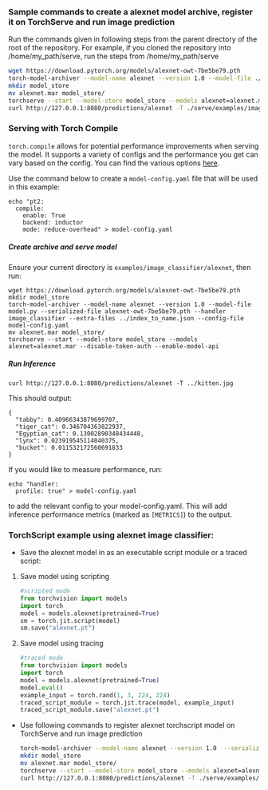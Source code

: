 ### Sample commands to create a alexnet model archive, register it on TorchServe and run image prediction

Run the commands given in following steps from the parent directory of the root of the repository. For example, if you cloned the repository into /home/my_path/serve, run the steps from /home/my_path/serve

```bash
wget https://download.pytorch.org/models/alexnet-owt-7be5be79.pth
torch-model-archiver --model-name alexnet --version 1.0 --model-file ./serve/examples/image_classifier/alexnet/model.py --serialized-file alexnet-owt-7be5be79.pth --handler image_classifier --extra-files ./serve/examples/image_classifier/index_to_name.json
mkdir model_store
mv alexnet.mar model_store/
torchserve --start --model-store model_store --models alexnet=alexnet.mar --disable-token-auth  --enable-model-api
curl http://127.0.0.1:8080/predictions/alexnet -T ./serve/examples/image_classifier/kitten.jpg
```

### Serving with Torch Compile
`torch.compile` allows for potential performance improvements when serving the model. It supports a variety of configs and the performance you get can vary based on the config. You can find the various options [here](https://pytorch.org/docs/stable/generated/torch.compile.html).

Use the command below to create a `model-config.yaml` file that will be used in this example:

```
echo "pt2:
  compile:
    enable: True
    backend: inductor
    mode: reduce-overhead" > model-config.yaml
```

##### Create archive and serve model
Ensure your current directory is `examples/image_classifier/alexnet`, then run:

```
wget https://download.pytorch.org/models/alexnet-owt-7be5be79.pth
mkdir model_store
torch-model-archiver --model-name alexnet --version 1.0 --model-file model.py --serialized-file alexnet-owt-7be5be79.pth --handler image_classifier --extra-files ../index_to_name.json --config-file model-config.yaml
mv alexnet.mar model_store/
torchserve --start --model-store model_store --models alexnet=alexnet.mar --disable-token-auth --enable-model-api
```

##### Run Inference
```
curl http://127.0.0.1:8080/predictions/alexnet -T ../kitten.jpg
```
This should output:
```
{
  "tabby": 0.40966343879699707,
  "tiger_cat": 0.346704363822937,
  "Egyptian_cat": 0.13002890348434448,
  "lynx": 0.023919545114040375,
  "bucket": 0.011532172560691833
}
```
If you would like to measure performance, run:
```
echo "handler:
  profile: true" > model-config.yaml
```
to add the relevant config to your model-config.yaml. This will add inference performance metrics (marked as `[METRICS]`) to the output.

### TorchScript example using alexnet image classifier:

* Save the alexnet model in as an executable script module or a traced script:

1. Save model using scripting
   ```python
   #scripted mode
   from torchvision import models
   import torch
   model = models.alexnet(pretrained=True)
   sm = torch.jit.script(model)
   sm.save("alexnet.pt")
   ```

2. Save model using tracing
   ```python
   #traced mode
   from torchvision import models
   import torch
   model = models.alexnet(pretrained=True)
   model.eval()
   example_input = torch.rand(1, 3, 224, 224)
   traced_script_module = torch.jit.trace(model, example_input)
   traced_script_module.save("alexnet.pt")
   ```

* Use following commands to register alexnet torchscript model on TorchServe and run image prediction

    ```bash
    torch-model-archiver --model-name alexnet --version 1.0  --serialized-file alexnet.pt --extra-files ./serve/examples/image_classifier/index_to_name.json --handler image_classifier
    mkdir model_store
    mv alexnet.mar model_store/
    torchserve --start --model-store model_store --models alexnet=alexnet.mar --disable-token-auth  --enable-model-api
    curl http://127.0.0.1:8080/predictions/alexnet -T ./serve/examples/image_classifier/kitten.jpg
    ```
